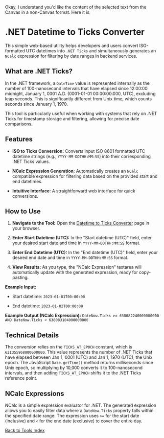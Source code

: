 Okay, I understand you'd like the content of the selected text from the Canvas in a non-Canvas format. Here it is:

# .NET Datetime to Ticks Converter

This simple web-based utility helps developers and users convert ISO-formatted UTC datetimes into `.NET Ticks` and simultaneously generates an `NCalc` expression for filtering by date ranges in backend services.

## What are .NET Ticks?

In the .NET framework, a `DateTime` value is represented internally as the number of 100-nanosecond intervals that have elapsed since 12:00:00 midnight, January 1, 0001 A.D. (0001-01-01 00:00:00.000, UTC), excluding leap seconds. This is significantly different from Unix time, which counts seconds since January 1, 1970.

This tool is particularly useful when working with systems that rely on .NET Ticks for timestamp storage and filtering, allowing for precise date comparisons.

## Features

  * **ISO to Ticks Conversion:** Converts input ISO 8601 formatted UTC datetime strings (e.g., `YYYY-MM-DDTHH:MM:SS`) into their corresponding .NET Ticks values.

  * **NCalc Expression Generation:** Automatically creates an `NCalc` compatible expression for filtering data based on the provided start and end datetimes.

  * **Intuitive Interface:** A straightforward web interface for quick conversions.

## How to Use

1.  **Navigate to the Tool:** Open the [Datetime to Ticks Converter](https://www.google.com/search?q=https://lequang1024.github.io/datetime-to-ticks.html) page in your browser.

2.  **Enter Start Datetime (UTC):** In the "Start datetime (UTC)" field, enter your desired start date and time in `YYYY-MM-DDTHH:MM:SS` format.

3.  **Enter End Datetime (UTC):** In the "End datetime (UTC)" field, enter your desired end date and time in `YYYY-MM-DDTHH:MM:SS` format.

4.  **View Results:** As you type, the "NCalc Expression" textarea will automatically update with the generated expression, ready for copy-pasting.

**Example Input:**

  * Start datetime: `2023-01-01T00:00:00`

  * End datetime: `2023-01-02T00:00:00`

**Example Output (NCalc Expression):**
`DateNow.Ticks >= 638082240000000000 AND DateNow.Ticks < 638083104000000000`

## Technical Details

The conversion relies on the `TICKS_AT_EPOCH` constant, which is `621355968000000000`. This value represents the number of .NET Ticks that have elapsed between Jan 1, 0001 (UTC) and Jan 1, 1970 (UTC), the Unix epoch. The JavaScript `Date.getTime()` method returns milliseconds since Unix epoch, so multiplying by 10,000 converts it to 100-nanosecond intervals, and then adding `TICKS_AT_EPOCH` shifts it to the .NET Ticks reference point.

## NCalc Expressions

NCalc is a simple expression evaluator for .NET. The generated expression allows you to easily filter data where a `DateNow.Ticks` property falls within the specified date range. The expression uses `>=` for the start date (inclusive) and `<` for the end date (exclusive) to cover the entire day.

[Back to Tools Index](https://www.google.com/search?q=https://lequang1024.github.io/)